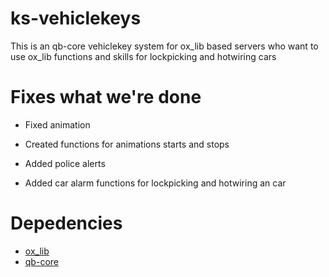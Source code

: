 # ks-vehiclekeys

This is an qb-core vehiclekey system for ox_lib based servers who want to use ox_lib functions and skills for lockpicking and hotwiring cars 



# Fixes what we're done

* Fixed animation

* Created functions for animations starts and stops

* Added police alerts

* Added car alarm functions for lockpicking and hotwiring an car


# Depedencies 

* [ox_lib](https://github.com/overextended/ox_lib/releases)
* [qb-core](https://github.com/qbcore-framework/qb-core)
